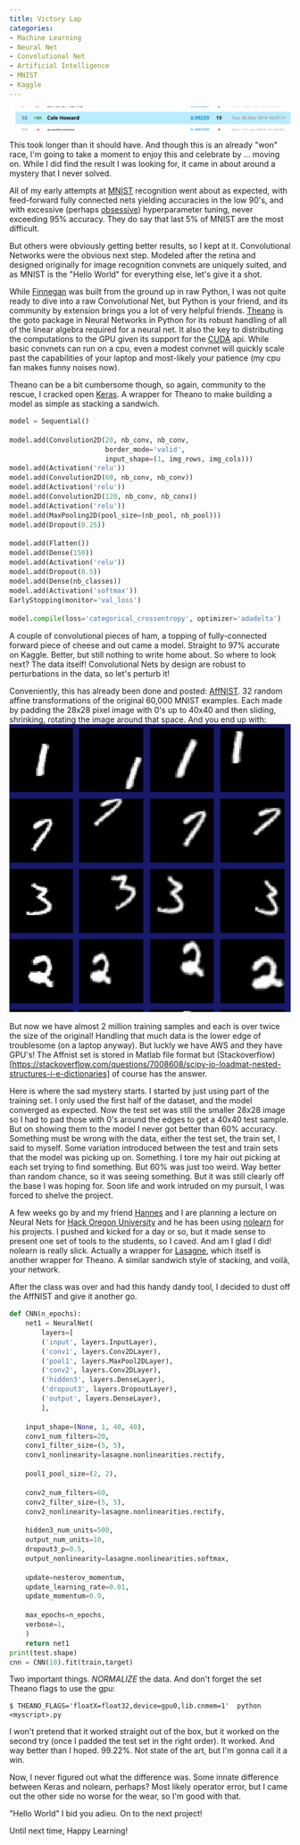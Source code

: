```yaml
---
title: Victory Lap
categories:
- Machine Learning
- Neural Net
- Convolutional Net
- Artificial Intelligence
- MNIST
- Kaggle
---
```


![Kaggle Leaderboard](/images/kaggle_leader.png)

This took longer than it should have.  And though this is an already "won" race, I'm going to take a moment to enjoy this and celebrate by ... moving on.  While I did find the result I was looking for, it came in about around a mystery that I never solved.


All of my early attempts at [MNIST](http://yann.lecun.com/exdb/mnist/) recognition went about as expected, with feed-forward fully connected nets yielding accuracies in the low 90's, and with excessive (perhaps [obsessive](https://imgur.com/bSiNEq6)) hyperparameter tuning, never exceeding 95% accuracy.  They do say that last 5% of MNIST are the most difficult.

But others were obviously getting better results, so I kept at it.  Convolutional Networks were the obvious next step.  Modeled after the retina and designed originally for image recognition convnets are uniquely suited, and as MNIST is the "Hello World" for everything else, let's give it a shot.

While [Finnegan](http://uglyboxer.github.io/capstone/) was built from the ground up in raw Python, I was not quite ready to dive into a raw Convolutional Net, but Python is your friend, and its community by extension brings you a lot of very helpful friends.  [Theano](http://uglyboxer.github.io/capstone/) is the goto package in Neural Networks in Python for its robust handling of all of the linear algebra required for a neural net.  It also the key to distributing the computations to the GPU given its support for the [CUDA](https://www.nvidia.com/object/cuda_home_new.html) api.  While basic convnets can run on a cpu, even a modest convnet will quickly scale past the capabilities of your laptop and most-likely your patience (my cpu fan makes funny noises now).

Theano can be a bit cumbersome though, so again, community to the rescue, I cracked open [Keras](http://keras.io/).  A wrapper for Theano to make building a model as simple as stacking a sandwich. 

``` py
model = Sequential()

model.add(Convolution2D(20, nb_conv, nb_conv,
                        border_mode='valid',
                        input_shape=(1, img_rows, img_cols)))
model.add(Activation('relu'))
model.add(Convolution2D(60, nb_conv, nb_conv))
model.add(Activation('relu'))
model.add(Convolution2D(120, nb_conv, nb_conv))
model.add(Activation('relu'))
model.add(MaxPooling2D(pool_size=(nb_pool, nb_pool)))
model.add(Dropout(0.25))

model.add(Flatten())
model.add(Dense(150))
model.add(Activation('relu'))
model.add(Dropout(0.5))
model.add(Dense(nb_classes))
model.add(Activation('softmax'))
EarlyStopping(monitor='val_loss')

model.compile(loss='categorical_crossentropy', optimizer='adadelta')
```

A couple of convolutional pieces of ham, a topping of fully-connected forward piece of cheese and out came a model.  Straight to 97% accurate on Kaggle.  Better, but still nothing to write home about.  So where to look next?  The data itself!  Convolutional Nets by design are robust to perturbations in the data, so let's perturb it!

Conveniently, this has already been done and posted: [AffNIST](http://www.cs.toronto.edu/~tijmen/affNIST/).  32 random affine transformations of the original 60,000 MNIST examples.  Each made by padding the 28x28 pixel image with 0's up to 40x40 and then sliding, shrinking, rotating the image around that space. And you end up with:
![Affnist](/images/affnist.png)

But now we have almost 2 million training samples and each is over twice the size of the original!  Handling that much data is the lower edge of troublesome (on a laptop anyway).  But luckly we have AWS and they have GPU's!  The Affnist set is stored in Matlab file format but (Stackoverflow)[https://stackoverflow.com/questions/7008608/scipy-io-loadmat-nested-structures-i-e-dictionaries] of course has the answer.

Here is where the sad mystery starts.  I started by just using part of the training set. I only used the first half of the dataset, and the model converged as expected.  Now the test set was still the smaller 28x28 image so I had to pad those with 0's around the edges to get a 40x40 test sample.  But on showing them to the model I never got better than 60% accuracy.  Something must be wrong with the data, either the test set, the train set, I said to myself.  Some variation introduced between the test and train sets that the model was picking up on.  Something.  I tore my hair out picking at each set trying to find something.  But 60% was just too weird.  Way better than random chance, so it was seeing something.  But it was still clearly off the base I was hoping for.  Soon life and work intruded on my pursuit, I was forced to shelve the project.

A few weeks go by and my friend [Hannes](http://hanneshapke.github.io/) and I are planning a lecture on Neural Nets for [Hack Oregon University](http://www.hackoregon.org/) and he has been using [nolearn](https://pythonhosted.org/nolearn/) for his projects.  I pushed and kicked for a day or so, but it made sense to present one set of tools to the students, so I caved.  And am I glad I did!  nolearn is really slick.  Actually a wrapper for [Lasagne](https://lasagne.readthedocs.org/en/latest/index.html), which itself is another wrapper for Theano.  A similar sandwich style of stacking, and voilà, your network.

After the class was over and had this handy dandy tool, I decided to dust off the AffNIST and give it another go.  

``` py
def CNN(n_epochs):
    net1 = NeuralNet(
        layers=[
        ('input', layers.InputLayer),
        ('conv1', layers.Conv2DLayer),
        ('pool1', layers.MaxPool2DLayer), 
        ('conv2', layers.Conv2DLayer),
        ('hidden3', layers.DenseLayer),
        ('dropout3', layers.DropoutLayer),
        ('output', layers.DenseLayer),
        ],

    input_shape=(None, 1, 40, 40),
    conv1_num_filters=20,                     
    conv1_filter_size=(5, 5), 
    conv1_nonlinearity=lasagne.nonlinearities.rectify,
        
    pool1_pool_size=(2, 2),
        
    conv2_num_filters=60, 
    conv2_filter_size=(5, 5),    
    conv2_nonlinearity=lasagne.nonlinearities.rectify,
        
    hidden3_num_units=500,
    output_num_units=10,
    dropout3_p=0.5,
    output_nonlinearity=lasagne.nonlinearities.softmax,

    update=nesterov_momentum,
    update_learning_rate=0.01,
    update_momentum=0.9,

    max_epochs=n_epochs,
    verbose=1,
    )
    return net1
print(test.shape)
cnn = CNN(10).fit(train,target) 
```

Two important things.  *NORMALIZE* the data.  And don't forget the set Theano flags to use the gpu:

```
$ THEANO_FLAGS='floatX=float32,device=gpu0,lib.cnmem=1'  python <myscript>.py
```

I won't pretend that it worked straight out of the box, but it worked on the second try (once I padded the test set in the right order).  It worked.  And way better than I hoped.  99.22%.  Not state of the art, but I'm gonna call it a win.

Now, I never figured out what the difference was.  Some innate difference between Keras and nolearn, perhaps?  Most likely operator error, but I came out the other side no worse for the wear, so I'm good with that.

"Hello World" I bid you adieu.  On to the next project!

Until next time, Happy Learning!
